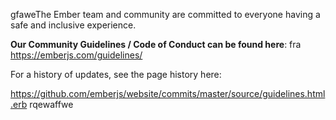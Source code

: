gfaweThe Ember team and community are committed to everyone having a safe and inclusive experience.

**Our Community Guidelines / Code of Conduct can be found here**:
fra
https://emberjs.com/guidelines/

For a history of updates, see the page history here:

https://github.com/emberjs/website/commits/master/source/guidelines.html.erb
rqewaffwe